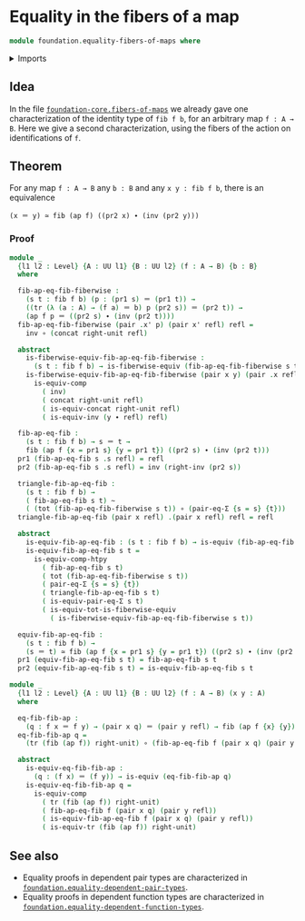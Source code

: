 # Equality in the fibers of a map

```agda
module foundation.equality-fibers-of-maps where
```

<details><summary>Imports</summary>

```agda
open import foundation.identity-types

open import foundation.dependent-pair-types
open import foundation-core.equality-dependent-pair-types
open import foundation-core.equivalences
open import foundation-core.fibers-of-maps
open import foundation-core.functions
open import foundation-core.functoriality-dependent-pair-types
open import foundation-core.homotopies
open import foundation-core.universe-levels
```

</details>

## Idea

In the file
[`foundation-core.fibers-of-maps`](foundation-core.fibers-of-maps.md) we already
gave one characterization of the identity type of `fib f b`, for an arbitrary
map `f : A → B`. Here we give a second characterization, using the fibers of the
action on identifications of `f`.

## Theorem

For any map `f : A → B` any `b : B` and any `x y : fib f b`, there is an
equivalence

```text
(x ＝ y) ≃ fib (ap f) ((pr2 x) ∙ (inv (pr2 y)))
```

### Proof

```agda
module _
  {l1 l2 : Level} {A : UU l1} {B : UU l2} (f : A → B) {b : B}
  where

  fib-ap-eq-fib-fiberwise :
    (s t : fib f b) (p : (pr1 s) ＝ (pr1 t)) →
    ((tr (λ (a : A) → (f a) ＝ b) p (pr2 s)) ＝ (pr2 t)) →
    (ap f p ＝ ((pr2 s) ∙ (inv (pr2 t))))
  fib-ap-eq-fib-fiberwise (pair .x' p) (pair x' refl) refl =
    inv ∘ (concat right-unit refl)

  abstract
    is-fiberwise-equiv-fib-ap-eq-fib-fiberwise :
      (s t : fib f b) → is-fiberwise-equiv (fib-ap-eq-fib-fiberwise s t)
    is-fiberwise-equiv-fib-ap-eq-fib-fiberwise (pair x y) (pair .x refl) refl =
      is-equiv-comp
        ( inv)
        ( concat right-unit refl)
        ( is-equiv-concat right-unit refl)
        ( is-equiv-inv (y ∙ refl) refl)

  fib-ap-eq-fib :
    (s t : fib f b) → s ＝ t →
    fib (ap f {x = pr1 s} {y = pr1 t}) ((pr2 s) ∙ (inv (pr2 t)))
  pr1 (fib-ap-eq-fib s .s refl) = refl
  pr2 (fib-ap-eq-fib s .s refl) = inv (right-inv (pr2 s))

  triangle-fib-ap-eq-fib :
    (s t : fib f b) →
    ( fib-ap-eq-fib s t) ~
    ( (tot (fib-ap-eq-fib-fiberwise s t)) ∘ (pair-eq-Σ {s = s} {t}))
  triangle-fib-ap-eq-fib (pair x refl) .(pair x refl) refl = refl

  abstract
    is-equiv-fib-ap-eq-fib : (s t : fib f b) → is-equiv (fib-ap-eq-fib s t)
    is-equiv-fib-ap-eq-fib s t =
      is-equiv-comp-htpy
        ( fib-ap-eq-fib s t)
        ( tot (fib-ap-eq-fib-fiberwise s t))
        ( pair-eq-Σ {s = s} {t})
        ( triangle-fib-ap-eq-fib s t)
        ( is-equiv-pair-eq-Σ s t)
        ( is-equiv-tot-is-fiberwise-equiv
          ( is-fiberwise-equiv-fib-ap-eq-fib-fiberwise s t))

  equiv-fib-ap-eq-fib :
    (s t : fib f b) →
    (s ＝ t) ≃ fib (ap f {x = pr1 s} {y = pr1 t}) ((pr2 s) ∙ (inv (pr2 t)))
  pr1 (equiv-fib-ap-eq-fib s t) = fib-ap-eq-fib s t
  pr2 (equiv-fib-ap-eq-fib s t) = is-equiv-fib-ap-eq-fib s t

module _
  {l1 l2 : Level} {A : UU l1} {B : UU l2} (f : A → B) (x y : A)
  where

  eq-fib-fib-ap :
    (q : f x ＝ f y) → (pair x q) ＝ (pair y refl) → fib (ap f {x} {y}) q
  eq-fib-fib-ap q =
    (tr (fib (ap f)) right-unit) ∘ (fib-ap-eq-fib f (pair x q) (pair y refl))

  abstract
    is-equiv-eq-fib-fib-ap :
      (q : (f x) ＝ (f y)) → is-equiv (eq-fib-fib-ap q)
    is-equiv-eq-fib-fib-ap q =
      is-equiv-comp
        ( tr (fib (ap f)) right-unit)
        ( fib-ap-eq-fib f (pair x q) (pair y refl))
        ( is-equiv-fib-ap-eq-fib f (pair x q) (pair y refl))
        ( is-equiv-tr (fib (ap f)) right-unit)
```

## See also

- Equality proofs in dependent pair types are characterized in
  [`foundation.equality-dependent-pair-types`](foundation.equality-dependent-pair-types.md).
- Equality proofs in dependent function types are characterized in
  [`foundation.equality-dependent-function-types`](foundation.equality-dependent-function-types.md).
